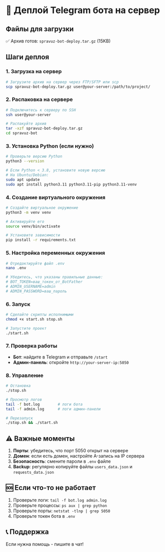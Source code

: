 # 🚀 Деплой Telegram бота на сервер

## Файлы для загрузки
✅ Архив готов: `spravuz-bot-deploy.tar.gz` (15KB)

## Шаги деплоя

### 1. Загрузка на сервер
```bash
# Загрузите архив на сервер через FTP/SFTP или scp
scp spravuz-bot-deploy.tar.gz user@your-server:/path/to/project/
```

### 2. Распаковка на сервере
```bash
# Подключитесь к серверу по SSH
ssh user@your-server

# Распакуйте архив
tar -xzf spravuz-bot-deploy.tar.gz
cd spravuz-bot
```

### 3. Установка Python (если нужно)
```bash
# Проверьте версию Python
python3 --version

# Если Python < 3.8, установите новую версию
# На Ubuntu/Debian:
sudo apt update
sudo apt install python3.11 python3.11-pip python3.11-venv
```

### 4. Создание виртуального окружения
```bash
# Создайте виртуальное окружение
python3 -m venv venv

# Активируйте его
source venv/bin/activate

# Установите зависимости
pip install -r requirements.txt
```

### 5. Настройка переменных окружения
```bash
# Отредактируйте файл .env
nano .env

# Убедитесь, что указаны правильные данные:
# BOT_TOKEN=ваш_токен_от_BotFather
# ADMIN_USERNAME=admin
# ADMIN_PASSWORD=ваш_пароль
```

### 6. Запуск
```bash
# Сделайте скрипты исполнимыми
chmod +x start.sh stop.sh

# Запустите проект
./start.sh
```

### 7. Проверка работы
- **Бот**: найдите в Telegram и отправьте `/start`
- **Админ-панель**: откройте `http://your-server-ip:5050`

### 8. Управление
```bash
# Остановка
./stop.sh

# Просмотр логов
tail -f bot.log        # логи бота
tail -f admin.log      # логи админ-панели

# Перезапуск
./stop.sh && ./start.sh
```

## ⚠️ Важные моменты

1. **Порты**: убедитесь, что порт 5050 открыт на сервере
2. **Домен**: если есть домен, настройте A-запись на IP сервера
3. **Безопасность**: смените пароли в `.env` файле
4. **Backup**: регулярно копируйте файлы `users_data.json` и `requests_data.json`

## 🆘 Если что-то не работает

1. Проверьте логи: `tail -f bot.log admin.log`
2. Проверьте процессы: `ps aux | grep python`
3. Проверьте порты: `netstat -tlnp | grep 5050`
4. Проверьте токен бота в `.env`

## 📞 Поддержка
Если нужна помощь - пишите в чат! 